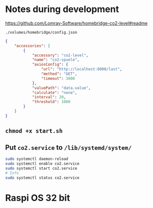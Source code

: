 # Notes during development

https://github.com/Lomray-Software/homebridge-co2-level#readme


`./volumes/homebridge/config.json`

```json
{
    "accessories": [
        {
            "accessory": "co2-level",
            "name": "co2-spuele",
            "axiosConfig": {
                "url": "http://localhost:8000/last",
                "method": "GET",
                "timeout": 3000
            },
            "valuePath": "data.value",
            "calculate": "none",
            "interval": 20,
            "threshold": 1000
        }
    ]
}
```
## `chmod +x start.sh`
## Put `co2.service` to `/lib/systemd/system/`

```bash
sudo systemctl daemon-reload 
sudo systemctl enable co2.service 
sudo systemctl start co2.service 
# Info
sudo systemctl status co2.service 
```



# Raspi OS 32 bit